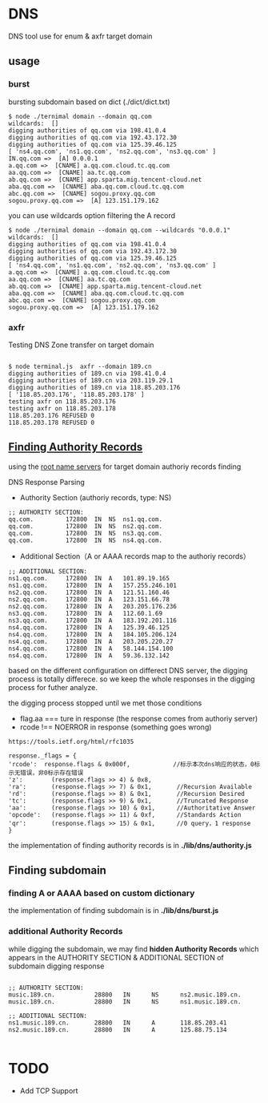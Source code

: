 # DNS

DNS tool use for enum & axfr target domain

## usage

### burst

bursting subdomain based on dict (./dict/dict.txt)

```
$ node ./ternimal domain --domain qq.com 
wildcards:  []
digging authorities of qq.com via 198.41.0.4
digging authorities of qq.com via 192.43.172.30
digging authorities of qq.com via 125.39.46.125
[ 'ns4.qq.com', 'ns1.qq.com', 'ns2.qq.com', 'ns3.qq.com' ]
IN.qq.com =>  [A] 0.0.0.1
a.qq.com =>  [CNAME] a.qq.com.cloud.tc.qq.com
aa.qq.com =>  [CNAME] aa.tc.qq.com
ab.qq.com =>  [CNAME] app.sparta.mig.tencent-cloud.net
aba.qq.com =>  [CNAME] aba.qq.com.cloud.tc.qq.com
abc.qq.com =>  [CNAME] sogou.proxy.qq.com
sogou.proxy.qq.com =>  [A] 123.151.179.162

```

you can use wildcards option filtering the A record

```
$ node ./ternimal domain --domain qq.com --wildcards "0.0.0.1"
wildcards:  []
digging authorities of qq.com via 198.41.0.4
digging authorities of qq.com via 192.43.172.30
digging authorities of qq.com via 125.39.46.125
[ 'ns4.qq.com', 'ns1.qq.com', 'ns2.qq.com', 'ns3.qq.com' ]
a.qq.com =>  [CNAME] a.qq.com.cloud.tc.qq.com
aa.qq.com =>  [CNAME] aa.tc.qq.com
ab.qq.com =>  [CNAME] app.sparta.mig.tencent-cloud.net
aba.qq.com =>  [CNAME] aba.qq.com.cloud.tc.qq.com
abc.qq.com =>  [CNAME] sogou.proxy.qq.com
sogou.proxy.qq.com =>  [A] 123.151.179.162
```

### axfr

Testing DNS Zone transfer on target domain

``` usage

$ node terminal.js  axfr --domain 189.cn 
digging authorities of 189.cn via 198.41.0.4
digging authorities of 189.cn via 203.119.29.1
digging authorities of 189.cn via 118.85.203.176
[ '118.85.203.176', '118.85.203.178' ]
testing axfr on 118.85.203.176
testing axfr on 118.85.203.178
118.85.203.176 REFUSED 0
118.85.203.178 REFUSED 0

```


## [Finding Authority Records](https://www.inetdaemon.com/tutorials/internet/dns/servers/authoritative.shtml)

using the [root name servers](//https://en.wikipedia.org/wiki/Root_name_server顶级域名服务器) for target domain authoriy records finding

DNS Response Parsing

* Authority Section (authoriy records, type: NS)

```
;; AUTHORITY SECTION:
qq.com.			172800	IN	NS	ns1.qq.com.
qq.com.			172800	IN	NS	ns2.qq.com.
qq.com.			172800	IN	NS	ns3.qq.com.
qq.com.			172800	IN	NS	ns4.qq.com.

```


* Additional Section（A or AAAA records map to the authoriy records）

```
;; ADDITIONAL SECTION:
ns1.qq.com.		172800	IN	A	101.89.19.165
ns1.qq.com.		172800	IN	A	157.255.246.101
ns2.qq.com.		172800	IN	A	121.51.160.46
ns2.qq.com.		172800	IN	A	123.151.66.78
ns2.qq.com.		172800	IN	A	203.205.176.236
ns3.qq.com.		172800	IN	A	112.60.1.69
ns3.qq.com.		172800	IN	A	183.192.201.116
ns4.qq.com.		172800	IN	A	125.39.46.125
ns4.qq.com.		172800	IN	A	184.105.206.124
ns4.qq.com.		172800	IN	A	203.205.220.27
ns4.qq.com.		172800	IN	A	58.144.154.100
ns4.qq.com.		172800	IN	A	59.36.132.142
```

based on the different configuration on differect DNS server, the digging process is totally differece. so we keep the whole responses in the digging process for futher analyze.


the digging process stopped until we met those conditions

* flag.aa === ture in response (the response comes from authoriy server)
* rcode !== NOERROR in response (something goes wrong)

```
https://tools.ietf.org/html/rfc1035 
  
response._flags = {
'rcode':  response.flags & 0x000f,            //标示本次dns响应的状态，0标示无错误，非0标示存在错误
'z':  		(response.flags >> 4) & 0x8,
'ra':  		(response.flags >> 7) & 0x1,       //Recursion Available
'rd':  		(response.flags >> 8) & 0x1,       //Recursion Desired
'tc':  		(response.flags >> 9) & 0x1,       //Truncated Response
'aa':  		(response.flags >> 10) & 0x1,      //Authoritative Answer
'opcode':	(response.flags >> 11) & 0xf,      //Standards Action
'qr':  		(response.flags >> 15) & 0x1,      //0 query，1 response
}
```

the implementation of finding authority records is in __./lib/dns/authority.js__


## Finding subdomain

### finding A or AAAA based on custom dictionary
the implementation of finding subdomain is in __./lib/dns/burst.js__

### additional Authority Records
while digging the subdomain, we may find __hidden Authority Records__ 
which appears in the AUTHORITY SECTION & ADDITIONAL SECTION of subdomain digging response

```

;; AUTHORITY SECTION:
music.189.cn.           28800   IN      NS      ns2.music.189.cn.
music.189.cn.           28800   IN      NS      ns1.music.189.cn.
  
;; ADDITIONAL SECTION:
ns1.music.189.cn.       28800   IN      A       118.85.203.41
ns2.music.189.cn.       28800   IN      A       125.88.75.134
           
```


# TODO

* Add TCP Support